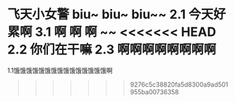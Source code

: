 飞天小女警 biu~ biu~ biu~~
2.1 今天好累啊
3.1 啊 啊 啊 ~~
<<<<<<< HEAD
2.2 你们在干嘛
2.3 啊啊啊啊啊啊啊啊
=======
1.1饿饿饿饿饿饿饿饿饿饿饿饿饿饿饿啊
>>>>>>> 9276c5c38820fa5d8300a9ad501955ba00736358
